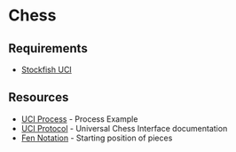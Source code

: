 #  Chess


## Requirements

* [Stockfish UCI](https://stockfishchess.org/download/)

## Resources
* [UCI Process](http://stackoverflow.com/questions/17003561/using-the-universal-chess-interface) - Process Example
* [UCI Protocol](http://wbec-ridderkerk.nl/html/UCIProtocol.html) - Universal Chess Interface documentation
* [Fen Notation](https://en.wikipedia.org/wiki/Forsyth%E2%80%93Edwards_Notation#frbanner3) - Starting position of pieces
